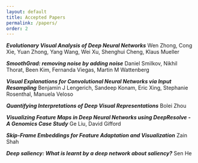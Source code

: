```yaml
---
layout: default
title: Accepted Papers
permalink: /papers/
order: 2
---
```


***Evolutionary Visual Analysis of Deep Neural Networks***
Wen Zhong, Cong Xie, Yuan Zhong, Yang Wang, Wei Xu, Shenghui Cheng, Klaus Mueller

***SmoothGrad: removing noise by adding noise***
Daniel Smilkov, Nikhil Thorat, Been Kim, Fernanda Viegas, Martin M Wattenberg

***Visual Explanations for Convolutional Neural Networks via Input Resampling***
Benjamin J Lengerich, Sandeep Konam, Eric Xing, Stephanie Rosenthal, Manuela Veloso

***Quantifying Interpretations of Deep Visual Representations***
Bolei Zhou

***Visualizing Feature Maps in Deep Neural Networks using DeepResolve - A Genomics Case Study***
Ge Liu, David Gifford

***Skip-Frame Embeddings for Feature Adaptation and Visualization***
Zain Shah

***Deep saliency: What is learnt by a deep network about saliency?***
Sen He




<script>
  (function(i,s,o,g,r,a,m){i['GoogleAnalyticsObject']=r;i[r]=i[r]||function(){
  (i[r].q=i[r].q||[]).push(arguments)},i[r].l=1*new Date();a=s.createElement(o),
  m=s.getElementsByTagName(o)[0];a.async=1;a.src=g;m.parentNode.insertBefore(a,m)
  })(window,document,'script','https://www.google-analytics.com/analytics.js','ga');

  ga('create', 'UA-48160406-2', 'auto');
  ga('send', 'pageview');

</script>
